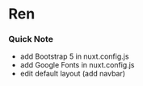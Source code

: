 # Ren

### Quick Note
- add Bootstrap 5 in nuxt.config.js
- add Google Fonts in nuxt.config.js
- edit default layout (add navbar)